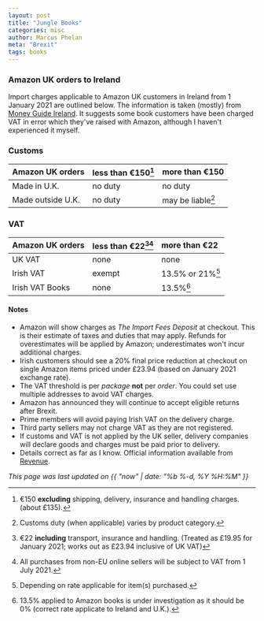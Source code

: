 ```yaml
---
layout: post
title: "Jungle Books"
categories: misc
author: Marcus Phelan
meta: "Brexit"
tags: books
---
```


### Amazon UK orders to Ireland 
Import charges applicable to Amazon UK customers in Ireland from 1 January 2021 are outlined below. The information is taken (mostly) from [Money Guide Ireland](https://www.moneyguideireland.com/buying-from-amazon-uk-after-brexit.html). It suggests some book customers have been charged VAT in error which they've raised with Amazon, although I haven't experienced it myself. 

### Customs

| Amazon UK orders| less than €150[^1] | more than €150 |  
|:--|:--|:--|
| Made in U.K.| no duty | no duty |  
| Made outside U.K. | no duty | may be liable[^2]|  


### VAT 

|Amazon UK orders | less than €22[^3][^4] | more than €22|  
|:--|:--|:--|
| UK VAT | none |none | 
|Irish VAT| exempt | 13.5% or 21%[^5] |  
|Irish VAT Books| none | 13.5%[^6]|  

#### Notes 

- Amazon will show charges as _The Import Fees Deposit_ at checkout. This is their estimate of taxes and duties that may apply. Refunds for overestimates will be applied by Amazon; underestimates won't incur additional charges.
- Irish customers should see a 20% final price reduction at checkout on single Amazon items priced under £23.94 (based on January 2021 exchange rate).
- The VAT threshold is per _package_ **not** per _order_. You could set use multiple addresses to avoid VAT charges.
- Amazon has announced they will continue to accept eligible returns after Brexit.
- Prime members will avoid paying Irish VAT on the delivery charge.
- Third party sellers may not charge VAT as they are not registered.
- If customs and VAT is not applied by the UK seller, delivery companies will declare goods and charges must be paid prior to delivery.
- Details correct as far as I know. Official information available from [Revenue](https://www.revenue.ie/en/Home.aspx).


 
[^1]: €150 **excluding** shipping, delivery, insurance and handling charges. (about £135).
[^2]: Customs duty (when applicable) varies by product category.
[^3]: €22 **including** transport, insurance and handling. (Treated as £19.95 for January 2021; works out as £23.94 inclusive of UK VAT)
[^4]: All purchases from non-EU online sellers will be subject to VAT from 1 July 2021.
[^5]: Depending on rate applicable for item(s) purchased.
[^6]: 13.5% applied to Amazon books is under investigation as it should be 0% (correct rate applicate to Ireland and U.K.). 


_This page was last updated on {{ "now" | date: "%b %-d, %Y %H:%M" }}_